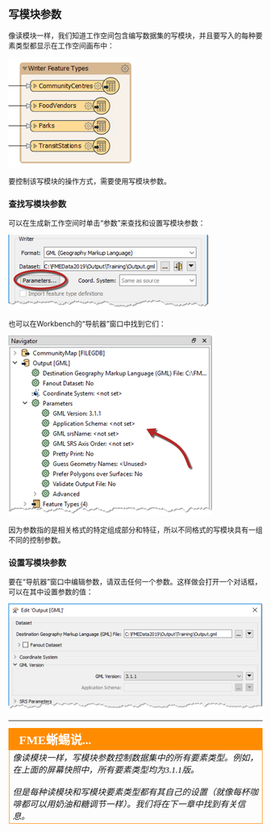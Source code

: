 ## 写模块参数 ##
像读模块一样，我们知道工作空间包含编写数据集的写模块，并且要写入的每种要素类型都显示在工作空间画布中：


![](./Images/Img3.021.WriterFTs.png)

要控制该写模块的操作方式，需要使用写模块参数。


### 查找写模块参数 ###
可以在生成新工作空间时单击“参数”来查找和设置写模块参数：

![](./Images/Img3.022.WriterParamsGen.png)

也可以在Workbench的“导航器”窗口中找到它们：

![](./Images/Img3.023.WriterParamsNav.png)

因为参数指的是相关格式的特定组成部分和特征，所以不同格式的写模块具有一组不同的控制参数。


### 设置写模块参数 ###
要在“导航器”窗口中编辑参数，请双击任何一个参数。这样做会打开一个对话框，可以在其中设置参数的值：

![](./Images/Img3.024.WriterParamsSet.png)

---

<!--Person X Says Section-->

<table style="border-spacing: 0px">
<tr>
<td style="vertical-align:middle;background-color:darkorange;border: 2px solid darkorange">
<i class="fa fa-quote-left fa-lg fa-pull-left fa-fw" style="color:white;padding-right: 12px;vertical-align:text-top"></i>
<span style="color:white;font-size:x-large;font-weight: bold;font-family:serif">FME蜥蜴说...</span>
</td>
</tr>

<tr>
<td style="border: 1px solid darkorange">
<span style="font-family:serif; font-style:italic; font-size:larger"> <!-- Check version number in the example below with the screenshot about -->
像读模块一样，写模块参数控制数据集中的所有要素类型。例如，在上面的屏幕快照中，所有要素类型均为3.1.1版。 
<br><br>但是每种读模块和写模块要素类型都有其自己的设置（就像每杯咖啡都可以用奶油和糖调节一样）。我们将在下一章中找到有关信息。
</td>
</tr>
</table>
